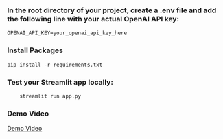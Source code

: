 ### In the root directory of your project, create a .env file and add the following line with your actual OpenAI API key:
```
OPENAI_API_KEY=your_openai_api_key_here
```
### Install Packages
```
pip install -r requirements.txt
```
### Test your Streamlit app locally:
```
    streamlit run app.py
```
### Demo Video

[Demo Video](https://drive.google.com/file/d/1xe8Typ4njPhzx49RtvEkxPbxW4gS3DAo/view)
